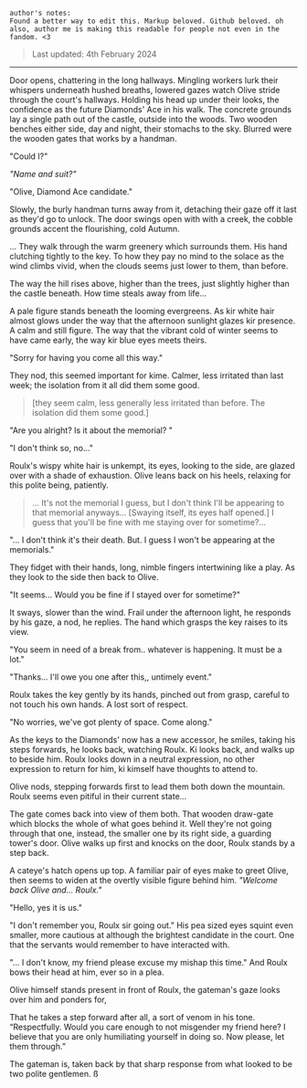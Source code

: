 	author's notes: 
	Found a better way to edit this. Markup beloved. Github beloved. oh also, author me is making this readable for people not even in the fandom. <3 
> Last updated: 4th February 2024
***

Door opens, chattering in the long hallways. Mingling workers lurk their whispers underneath hushed breaths, lowered gazes watch Olive stride through the court's hallways. Holding his head up under their looks, the confidence as the future Diamonds' Ace in his walk. The concrete grounds lay a single path out of the castle, outside into the woods. Two wooden benches either side, day and night, their stomachs to the sky. Blurred were the wooden gates that works by a handman. 

"Could I?" 

_"Name and suit?"_ 

"Olive, Diamond Ace candidate." 

Slowly, the burly handman turns away from it, detaching their gaze off it last as they'd go to unlock. The door swings open with with a creek, the cobble grounds accent the flourishing, cold Autumn.

... They walk through the warm greenery which surrounds them. His hand clutching tightly to the key. To how they pay no mind to the solace as the wind climbs vivid, when the clouds seems just lower to them, than before.

The way the hill rises above, higher than the trees, just slightly higher than the castle beneath. How time steals away from life...

A pale figure stands beneath the looming evergreens. As kir white hair almost glows under the way that the afternoon sunlight glazes kir presence. A calm and still figure. The way that the vibrant cold of winter seems to have came early, the way kir blue eyes meets theirs.

"Sorry for having you come all this way."

They nod, this seemed important for kime. Calmer, less irritated than last week; the isolation from it all did them some good.
> [they seem calm, less generally less irritated than before. The isolation did them some good.]

"Are you alright? Is it about the memorial? "

"I don't think so, no..."

Roulx's wispy white hair is unkempt, its eyes, looking to the side, are glazed over with a shade of exhaustion. Olive leans back on his heels, relaxing for this polite being, patiently. 

> ... It's not the memorial I guess, but I don't think I'll be appearing to that memorial anyways... [Swaying itself, its eyes half opened.] I guess that you'll be fine with me staying over for sometime?...

"... I don't think it's their death. But. I guess I won't be appearing at the memorials."

They fidget with their hands, long, nimble fingers intertwining like a play. As they look to the side then back to Olive. 

"It seems... Would you be fine if I stayed over for sometime?" 

It sways, slower than the wind. Frail under the afternoon light, he responds by his gaze, a nod, he replies. The hand which grasps the key raises to its view.

"You seem in need of a break from.. whatever is happening. It must be a lot."

"Thanks... I'll owe you one after this,, untimely event." 

Roulx takes the key gently by its hands, pinched out from grasp, careful to not touch his own hands. A lost sort of respect. 

"No worries, we've got plenty of space. Come along." 

As the keys to the Diamonds' now has a new accessor, he smiles, taking his steps forwards, he looks back, watching Roulx. Ki looks back, and walks up to beside him. Roulx looks down in a neutral expression, no other expression to return for him, ki kimself have thoughts to attend to.

Olive nods, stepping forwards first to lead them both down the mountain. Roulx seems even pitiful in their current state...

The gate comes back into view of them both. That wooden draw-gate which blocks the whole of what goes behind it. Well they're not going through that one, instead, the smaller one by its right side, a guarding tower's door. Olive walks up first and knocks on the door, Roulx stands by a step back. 

A cateye's hatch opens up top. A familiar pair of eyes make to greet Olive, then seems to widen at the overtly visible figure behind him. 
*"Welcome back Olive and... Roulx."*

"Hello, yes it is us."

"I don't remember you, Roulx sir going out." His pea sized eyes squint even smaller, more cautious at although the brightest candidate in the court. One that the servants would remember to have interacted with.

"... I don't know, my friend please excuse my mishap this time." And Roulx bows their head at him, ever so in a plea. 

Olive himself stands present in front of Roulx, the gateman's gaze looks over him and ponders for,

That he takes a step forward after all, a sort of venom in his tone. “Respectfully. Would you care enough to not misgender my friend here? I believe that you are only humiliating yourself in doing so.    Now please, let them through.” 

The gateman is, taken back by that sharp response from what looked to be two polite gentlemen. ß
